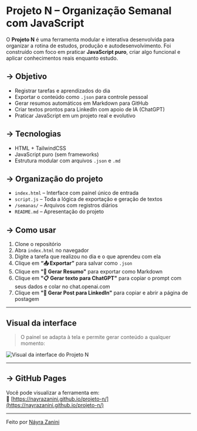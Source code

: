 # Projeto N – Organização Semanal com JavaScript

O **Projeto N** é uma ferramenta modular e interativa desenvolvida para organizar a rotina de estudos, produção e autodesenvolvimento. Foi construído com foco em praticar **JavaScript puro**, criar algo funcional e aplicar conhecimentos reais enquanto estudo.

## -> Objetivo

- Registrar tarefas e aprendizados do dia
- Exportar o conteúdo como `.json` para controle pessoal
- Gerar resumos automáticos em Markdown para GitHub
- Criar textos prontos para LinkedIn com apoio de IA (ChatGPT)
- Praticar JavaScript em um projeto real e evolutivo

## -> Tecnologias

- HTML + TailwindCSS
- JavaScript puro (sem frameworks)
- Estrutura modular com arquivos `.json` e `.md`

## -> Organização do projeto

- `index.html` – Interface com painel único de entrada
- `script.js` – Toda a lógica de exportação e geração de textos
- `/semanas/` – Arquivos com registros diários
- `README.md` – Apresentação do projeto

## -> Como usar

1. Clone o repositório
2. Abra `index.html` no navegador
3. Digite a tarefa que realizou no dia e o que aprendeu com ela
4. Clique em **“📤 Exportar”** para salvar como `.json`
5. Clique em **"📄 Gerar Resumo"** para exportar como Markdown
6. Clique em **"📋 Gerar texto para ChatGPT"** para copiar o prompt com seus dados e colar no chat.openai.com
7. Clique em **"📝 Gerar Post para LinkedIn"** para copiar e abrir a página de postagem

---

## Visual da interface

> O painel se adapta à tela e permite gerar conteúdo a qualquer momento:

![Visual da interface do Projeto N](./docs/interface.png)

---

## -> GitHub Pages

Você pode visualizar a ferramenta em:  
🔗 [https://nayrazanini.github.io/projeto-n/](https://nayrazanini.github.io/projeto-n/)

---

Feito por [Náyra Zanini](https://github.com/nayrazanini)
